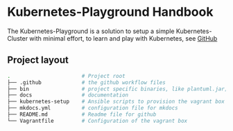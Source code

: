 # Kubernetes-Playground Handbook

The Kubernetes-Playground is a solution to setup a simple Kubernetes-Cluster
with minimal effort, to learn and play with Kubernetes, see [GitHub](https://github.com/zonedbit/kubernetes-playground)

## Project layout

``` bash
.                       # Project root
├── .github             # the github workflow files
├── bin                 # project specific binaries, like plantuml.jar; excluded from version control
├── docs                # documentation
├── kubernetes-setup    # Ansible scripts to provision the vagrant box
├── mkdocs.yml          # configuration file for mkdocs
├── README.md           # Readme file for github
└── Vagrantfile         # Configuration of the vagrant box
```
